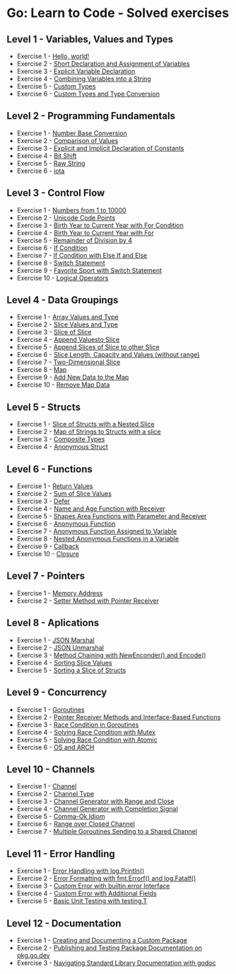 # Go: Learn to Code - Solved exercises

## Level 1 - Variables, Values ​​and Types

-   Exercise 1 - [Hello, world!](level-001/exercise-001/main.go)
-   Exercise 2 - [Short Declaration and Assignment of Variables](level-001/exercise-002/main.go)
-   Exercise 3 - [Explicit Variable Declaration](level-001/exercise-003/main.go)
-   Exercise 4 - [Combining Variables into a String](level-001/exercise-004/main.go)
-   Exercise 5 - [Custom Types](level-001/exercise-005/main.go)
-   Exercise 6 - [Custom Types and Type Conversion](level-001/exercise-006/main.go)

## Level 2 - Programming Fundamentals

-   Exercise 1 - [Number Base Conversion](level-002/exercise-001/main.go)
-   Exercise 2 - [Comparison of Values](level-002/exercise-002/main.go)
-   Exercise 3 - [Explicit and Implicit Declaration of Constants](level-002/exercise-003/main.go)
-   Exercise 4 - [Bit Shift](level-002/exercise-004/main.go)
-   Exercise 5 - [Raw String](level-002/exercise-005/main.go)
-   Exercise 6 - [iota](level-002/exercise-006/main.go)

## Level 3 - Control Flow

-   Exercise 1 - [Numbers from 1 to 10000](level-003/exercise-001/main.go)
-   Exercise 2 - [Unicode Code Points](level-003/exercise-002/main.go)
-   Exercise 3 - [Birth Year to Current Year with For Condition](level-003/exercise-003/main.go)
-   Exercise 4 - [Birth Year to Current Year with For](level-003/exercise-004/main.go)
-   Exercise 5 - [Remainder of Division by 4](level-003/exercise-005/main.go)
-   Exercise 6 - [If Condition](level-003/exercise-006/main.go)
-   Exercise 7 - [If Condition with Else If and Else](level-003/exercise-007/main.go)
-   Exercise 8 - [Switch Statement](level-003/exercise-008/main.go)
-   Exercise 9 - [Favorite Sport with Switch Statement](level-003/exercise-009/main.go)
-   Exercise 10 - [Logical Operators](level-003/exercise-010/main.go)

## Level 4 - Data Groupings

-   Exercise 1 - [Array Values and Type](level-004/exercise-001/main.go)
-   Exercise 2 - [Slice Values and Type](level-004/exercise-002/main.go)
-   Exercise 3 - [Slice of Slice](level-004/exercise-003/main.go)
-   Exercise 4 - [Append Values ​​to Slice](level-004/exercise-004/main.go)
-   Exercise 5 - [Append Slices of Slice ​​to other Slice](level-004/exercise-005/main.go)
-   Exercise 6 - [Slice Length, Capacity and Values (without range)](level-004/exercise-006/main.go)
-   Exercise 7 - [Two-Dimensional Slice](level-004/exercise-007/main.go)
-   Exercise 8 - [Map](level-004/exercise-008/main.go)
-   Exercise 9 - [Add New Data to the Map](level-004/exercise-009/main.go)
-   Exercise 10 - [Remove Map Data](level-004/exercise-010/main.go)

## Level 5 - Structs

-   Exercise 1 - [Slice of Structs with a Nested Slice](level-005/exercise-001/main.go)
-   Exercise 2 - [Map of Strings to Structs with a slice](level-005/exercise-002/main.go)
-   Exercise 3 - [Composite Types](level-005/exercise-003/main.go)
-   Exercise 4 - [Anonymous Struct](level-005/exercise-004/main.go)

## Level 6 - Functions

-   Exercise 1 - [Return Values](level-006/exercise-001/main.go)
-   Exercise 2 - [Sum of Slice Values](level-006/exercise-002/main.go)
-   Exercise 3 - [Defer](level-006/exercise-003/main.go)
-   Exercise 4 - [Name and Age Function with Receiver](level-006/exercise-004/main.go)
-   Exercise 5 - [Shapes Area Functions with Parameter and Receiver](level-006/exercise-005/main.go)
-   Exercise 6 - [Anonymous Function](level-006/exercise-006/main.go)
-   Exercise 7 - [Anonymous Function Assigned to Variable](level-006/exercise-007/main.go)
-   Exercise 8 - [Nested Anonymous Functions in a Variable](level-006/exercise-008/main.go)
-   Exercise 9 - [Callback](level-006/exercise-009/main.go)
-   Exercise 10 - [Closure](level-006/exercise-010/main.go)

## Level 7 - Pointers

-   Exercise 1 - [Memory Address](level-007/exercise-001/main.go)
-   Exercise 2 - [Setter Method with Pointer Receiver](level-007/exercise-002/main.go)

## Level 8 - Aplications

-   Exercise 1 - [JSON Marshal](level-008/exercise-001/main.go)
-   Exercise 2 - [JSON Unmarshal](level-008/exercise-002/main.go)
-   Exercise 3 - [Method Chaining with NewEnconder() and Encode()](level-008/exercise-003/main.go)
-   Exercise 4 - [Sorting Slice Values](level-008/exercise-004/main.go)
-   Exercise 5 - [Sorting a Slice of Structs](level-008/exercise-005/main.go)

## Level 9 - Concurrency

-   Exercise 1 - [Goroutines](level-009/exercise-001/main.go)
-   Exercise 2 - [Pointer Receiver Methods and Interface-Based Functions](level-009/exercise-002/main.go)
-   Exercise 3 - [Race Condition in Goroutines](level-009/exercise-003/main.go)
-   Exercise 4 - [Solving Race Condition with Mutex](level-009/exercise-004/main.go)
-   Exercise 5 - [Solving Race Condition with Atomic](level-009/exercise-005/main.go)
-   Exercise 6 - [OS and ARCH](level-009/exercise-006/main.go)

## Level 10 - Channels

-   Exercise 1 - [Channel](level-010/exercise-001/main.go)
-   Exercise 2 - [Channel Type](level-010/exercise-002/main.go)
-   Exercise 3 - [Channel Generator with Range and Close](level-010/exercise-003/main.go)
-   Exercise 4 - [Channel Generator with Completion Signal](level-010/exercise-004/main.go)
-   Exercise 5 - [Comma-Ok Idiom](level-010/exercise-005/main.go)
-   Exercise 6 - [Range over Closed Channel](level-010/exercise-006/main.go)
-   Exercise 7 - [Multiple Goroutines Sending to a Shared Channel](level-010/exercise-007/main.go)

## Level 11 - Error Handling

-   Exercise 1 - [Error Handling with log.Println()](level-011/exercise-001/main.go)
-   Exercise 2 - [Error Formatting with fmt.Errorf() and log.Fatalf()](level-011/exercise-002/main.go)
-   Exercise 3 - [Custom Error with builtin.error Interface](level-011/exercise-003/main.go)
-   Exercise 4 - [Custom Error with Additional Fields](level-011/exercise-004/main.go)
-   Exercise 5 - [Basic Unit Testing with testing.T](level-011/exercise-005/main.go)

## Level 12 - Documentation

-   Exercise 1 - [Creating and Documenting a Custom Package](level-012/exercise-001/main.go)
-   Exercise 2 - [Publishing and Testing Package Documentation on pkg.go.dev](level-012/exercise-002/main.go)
-   Exercise 3 - [Navigating Standard Library Documentation with godoc](level-012/exercise-003/main.go)
